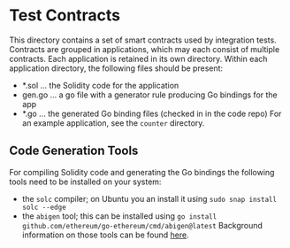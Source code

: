 # Test Contracts
This directory contains a set of smart contracts used by integration tests.
Contracts are grouped in applications, which may each consist of multiple 
contracts. Each application is retained in its own directory.
Within each application directory, the following files should be present:
 - *.sol  ... the Solidity code for the application
 - gen.go ... a go file with a generator rule producing Go bindings for the app
 - *.go   ... the generated Go binding files (checked in in the code repo)
For an example application, see the `counter` directory.
## Code Generation Tools
For compiling Solidity code and generating the Go bindings the following tools
need to be installed on your system:
- the `solc` compiler; on Ubuntu you an install it using `sudo snap install solc --edge`
- the `abigen` tool; this can be installed using `go install github.com/ethereum/go-ethereum/cmd/abigen@latest`
Background information on those tools can be found [here](https://goethereumbook.org/en/smart-contract-compile/).